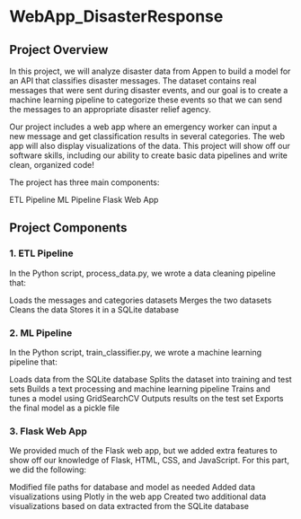 # WebApp_DisasterResponse
## Project Overview

In this project, we will analyze disaster data from Appen to build a model for an API that classifies disaster messages. The dataset contains real messages that were sent during disaster events, and our goal is to create a machine learning pipeline to categorize these events so that we can send the messages to an appropriate disaster relief agency.

Our project includes a web app where an emergency worker can input a new message and get classification results in several categories. The web app will also display visualizations of the data. This project will show off our software skills, including our ability to create basic data pipelines and write clean, organized code!

The project has three main components:

ETL Pipeline
ML Pipeline
Flask Web App

## Project Components
### 1. ETL Pipeline
In the Python script, process_data.py, we wrote a data cleaning pipeline that:

Loads the messages and categories datasets
Merges the two datasets
Cleans the data
Stores it in a SQLite database

### 2. ML Pipeline
In the Python script, train_classifier.py, we wrote a machine learning pipeline that:

Loads data from the SQLite database
Splits the dataset into training and test sets
Builds a text processing and machine learning pipeline
Trains and tunes a model using GridSearchCV
Outputs results on the test set
Exports the final model as a pickle file

### 3. Flask Web App
We provided much of the Flask web app, but we added extra features to show off our knowledge of Flask, HTML, CSS, and JavaScript. For this part, we did the following:

Modified file paths for database and model as needed
Added data visualizations using Plotly in the web app
Created two additional data visualizations based on data extracted from the SQLite database
